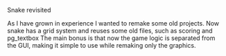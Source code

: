 Snake revisited

As I have grown in experience I wanted to remake some old projects.
Now snake has a grid system and reuses some old files, such as scoring and pg_textbox
The main bonus is that now the game logic is separated from the GUI,
making it simple to use while remaking only the graphics.
